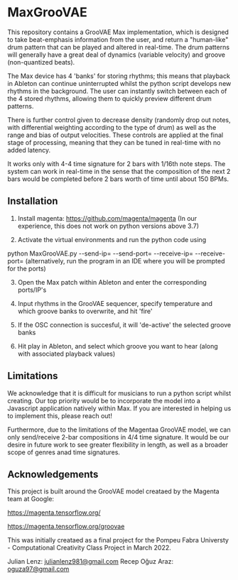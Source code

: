 # MaxGrooVAE


This repository contains a GrooVAE Max implementation, which is designed to take beat-emphasis information from the user,
and return a "human-like" drum pattern that can be played and altered in real-time. The drum patterns will generally have a great deal
of dynamics (variable velocity) and groove (non-quantized beats).

The Max device has 4 'banks' for storing rhythms; this means that playback in Ableton can continue
uninterrupted whilst the python script develops new rhythms in the background. The user can instantly switch
between each of the 4 stored rhythms, allowing them to quickly preview different drum patterns.

There is further control given to decrease density (randomly drop out notes, with differential weighting according
to the type of drum) as well as the range and bias of output velocities. These controls are applied at the final stage of processing,
meaning that they can be tuned in real-time with no added latency.

It works only with 4-4 time signature for 2 bars with 1/16th note steps. The system can work in real-time in the sense that the composition of the next 2 bars would be completed before 2 bars worth of time until about 150 BPMs.

## Installation

1) Install magenta: https://github.com/magenta/magenta
(In our experience, this does not work on python versions above 3.7)

2) Activate the virtual environments and run the python code using

python MaxGrooVAE.py --send-ip=<Max IP> --send-port=<Max Port> --receive-ip=<Local IP> --receive-port=<Local port>
(alternatively, run the program in an IDE where you will be prompted for the ports)

3) Open the Max patch within Ableton and enter the corresponding ports/IP's

4) Input rhythms in the GrooVAE sequencer, specify temperature and which groove banks to overwrite, and hit 'fire'

5) If the OSC connection is succesful, it will 'de-active' the selected groove banks

6) Hit play in Ableton, and select which groove you want to hear (along with associated playback values)



## Limitations

We acknowledge that it is difficult for musicians to run a python script whilst creating. Our top priority would
be to incorporate the model into a Javascript application natively within Max. If you are interested in
helping us to implement this, please reach out!

Furthermore, due to the limitations of the Magentaa GrooVAE model, we can only send/receive 2-bar compositions in 4/4 time signature.
It would be our desire in future work to see greater flexibility in length, as well as a broader scope of genres anad time signatures.


## Acknowledgements

This project is built around the GrooVAE model creataed by the Magenta team at Google:

https://magenta.tensorflow.org/

https://magenta.tensorflow.org/groovae

This was initially creataed as a final project for the Pompeu Fabra Universty - Computational Creativity Class Project
in March 2022.

Julian Lenz: julianlenz981@gmail.com
Recep Oğuz Araz: oguza97@gmail.com
